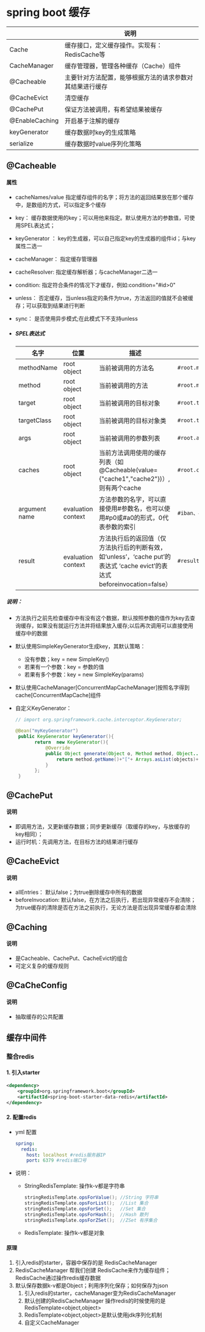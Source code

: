 # spring boot 缓存

|                | 说明                           |
| -------------- | ---------------------------- |
| Cache          | 缓存接口，定义缓存操作。实现有：RedisCache等  |
| CacheManager   | 缓存管理器，管理各种缓存（Cache）组件        |
| @Cacheable     | 主要针对方法配置，能够根据方法的请求参数对其结果进行缓存 |
| @CacheEvict    | 清空缓存                         |
| @CachePut      | 保证方法被调用，有希望结果被缓存             |
| @EnableCaching | 开启基于注解的缓存                    |
| keyGenerator   | 缓存数据时key的生成策略                |
| serialize      | 缓存数据时value序列化策略              |

## @Cacheable

#### 属性

- cacheNames/value 指定缓存组件的名字；将方法的返回结果放在那个缓存中，是数组的方式，可以指定多个缓存

- key： 缓存数据使用的key；可以用他来指定。默认使用方法的参数值，可使用SPEL表达式；

- keyGenerator ： key的生成器，可以自己指定key的生成器的组件id；与key属性二选一

- cacheManager： 指定缓存管理器

- cacheResolver:  指定缓存解析器；与cacheManager二选一

- condition: 指定符合条件的情况下才缓存，例如:condition="#id>0"

- unless： 否定缓存，当unless指定的条件为true，方法返回的值就不会被缓存；可以获取到结果进行判断

- sync： 是否使用异步模式;在此模式下不支持unless

- ##### SPEL表达式

  | 名字            | 位置                 | 描述                                       | 示例                    |
  | ------------- | ------------------ | ---------------------------------------- | --------------------- |
  | methodName    | root object        | 当前被调用的方法名                                | `#root.methodName`    |
  | method        | root object        | 当前被调用的方法                                 | `#root.method.namer`  |
  | target        | root object        | 当前被调用的目标对象                               | `#root.target`        |
  | targetClass   | root object        | 当前被调用的目标对象类                              | `#root.targetClass`   |
  | args          | root object        | 当前被调用的参数列表                               | `#root.args[0]`       |
  | caches        | root object        | 当前方法调用使用的缓存列表（如@Cacheable(value={"cache1","cache2"})）,则有两个cache | `#root.cache[0].name` |
  | argument name | evaluation context | 方法参数的名字，可以直接使用#参数名，也可以使用#p0或#a0的形式，0代表参数的索引 | `#iban、#a0、#p0`       |
  | result        | evaluation context | 方法执行后的返回值（仅方法执行后的判断有效，如‘unless’，‘cache put’的表达式 ‘cache evict’的表达式 beforeinvocation=false） | `#result`             |


##### 说明：

- 方法执行之前先检查缓存中有没有这个数据，默认按照参数的值作为key去查询缓存，如果没有就运行方法并将结果放入缓存;以后再次调用可以直接使用缓存中的数据

- 默认使用SimpleKeyGenerator生成key，其默认策略：
  - 没有参数；key = new SimpleKey()
  - 若果有一个参数：key = 参数的值
  - 若果有多个参数：key = new SimpleKey(params)

- 默认使用CacheManager[ConcurrentMapCacheManager]按照名字得到cache[ConcurrentMapCache]组件

- 自定义KeyGenerator：

  ```java
  // import org.springframework.cache.interceptor.KeyGenerator;
  
  @Bean("myKeyGenerator")
   public KeyGenerator keyGenerator(){
         return  new KeyGenerator(){
             @Override
             public Object generate(Object o, Method method, Object... objects) {
                 return method.getName()+"["+ Arrays.asList(objects)+"]";
             }
         };
   }
  ```



## @CachePut

#### 说明

- 即调用方法，又更新缓存数据；同步更新缓存（取缓存的key，与放缓存的key相同）；
- 运行时机：先调用方法，在目标方法的结果进行缓存



## @CacheEvict

#### 说明

- allEntries： 默认false；为true删除缓存中所有的数据
- beforeInvocation: 默认false，在方法之后执行，若出现异常缓存不会清除；为true缓存的清除是否在方法之前执行，无论方法是否出现异常缓存都会清除

## @Caching

#### 说明

- 是Cacheable、CachePut、CacheEvict的组合
- 可定义复杂的缓存规则



## @CaCheConfig

#### 说明

- 抽取缓存的公共配置

## 缓存中间件

### 整合redis

#### 1. 引入starter

```xml
<dependency>
    <groupId>org.springframework.boot</groupId>
    <artifactId>spring-boot-starter-data-redis</artifactId>
</dependency>
```

#### 2. 配置redis

- yml 配置

  ```yml
  spring:
    redis:
      host: localhost #redis服务器IP
      port: 6379 #redis端口号
  ```

- 说明：

  - StringRedisTemplate: 操作k-v都是字符串

    ```java
    stringRedisTemplate.opsForValue(); //String 字符串
    stringRedisTemplate.opsForList();  //List 集合
    stringRedisTemplate.opsForSet();   //Set 集合
    stringRedisTemplate.opsForHash();  //Hash 散列
    stringRedisTemplate.opsForZSet();  //ZSet 有序集合
    ```

  - RedisTemplate: 操作k-v都是对象

#### 原理

1. 引入redis的starter，容器中保存的是 RedisCacheManager
2. RedisCacheManager 帮我们创建 RedisCache来作为缓存组件；RedisCache通过操作redis缓存数据
3. 默认保存数据k-v都是Object；利用序列化保存；如何保存为json
   1. 引入redis的starter，cacheManager变为RedisCacheManager
   2. 默认创建的RedisCacheManager 操作redis的时候使用的是 RedisTemplate<object,object>
   3. RedisTemplate<object,object>是默认使用jdk序列化机制
   4. 自定义CacheManager







